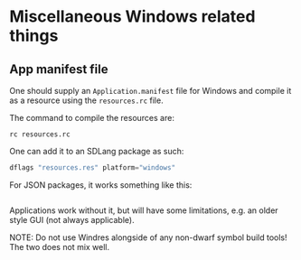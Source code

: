 # Miscellaneous Windows related things

## App manifest file

One should supply an `Application.manifest` file for Windows and compile it as a resource using the `resources.rc` file.

The command to compile the resources are:

```
rc resources.rc
```

One can add it to an SDLang package as such:

```s
dflags "resources.res" platform="windows"
```

For JSON packages, it works something like this:

```json

```

Applications work without it, but will have some limitations, e.g. an older style GUI (not always applicable).

NOTE: Do not use Windres alongside of any non-dwarf symbol build tools! The two does not mix well.